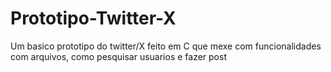 # Prototipo-Twitter-X
Um basico prototipo do twitter/X feito em C que mexe com funcionalidades com arquivos, como pesquisar usuarios e fazer post
